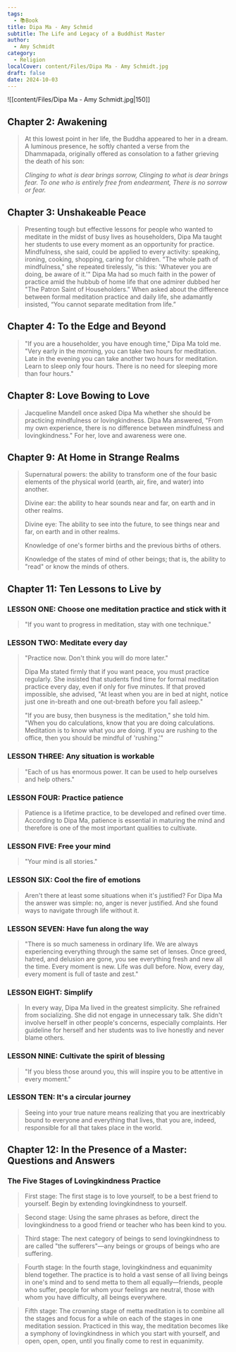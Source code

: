 ```yaml
---
tags:
  - 📚Book
title: Dipa Ma - Amy Schmid
subtitle: The Life and Legacy of a Buddhist Master
author:
  - Amy Schmidt
category:
  - Religion
localCover: content/Files/Dipa Ma - Amy Schmidt.jpg
draft: false
date: 2024-10-03
---
```

![[content/Files/Dipa Ma - Amy Schmidt.jpg|150]]
## Chapter 2: Awakening

> At this lowest point in her life, the Buddha appeared to her in a dream. A luminous presence, he softly chanted a verse from the Dhammapada, originally offered as consolation to a father grieving the death of his son:
> 
> *Clinging to what is dear brings sorrow,*
> *Clinging to what is dear brings fear.* 
> *To one who is entirely free from endearment,* 
> *There is no sorrow or fear.*

## Chapter 3: Unshakeable Peace

> Presenting tough but effective lessons for people who wanted to meditate in the midst of busy lives as householders, Dipa Ma taught her students to use every moment as an opportunity for practice. Mindfulness, she said, could be applied to every activity: speaking, ironing, cooking, shopping, caring for children. "The whole path of mindfulness," she repeated tirelessly, "is this: 'Whatever you are doing, be aware of it.'" Dipa Ma had so much faith in the power of practice amid the hubbub of home life that one admirer dubbed her "The Patron Saint of Householders." When asked about the difference between formal meditation practice and daily life, she adamantly insisted, “You cannot separate meditation from life.”

## Chapter 4: To the Edge and Beyond

> "If you are a householder, you have enough time," Dipa Ma told me. "Very early in the morning, you can take two hours for meditation. Late in the evening you can take another two hours for meditation. Learn to sleep only four hours. There is no need for sleeping more than four hours."

## Chapter 8: Love Bowing to Love

> Jacqueline Mandell once asked Dipa Ma whether she should be practicing mindfulness or lovingkindness. Dipa Ma answered, "From my own experience, there is no difference between mindfulness and lovingkindness." For her, love and awareness were one.

## Chapter 9: At Home in Strange Realms

> Supernatural powers: the ability to transform one of the four basic elements of the physical world (earth, air, fire, and water) into another.
> 
> Divine ear: the ability to hear sounds near and far, on earth and in other realms.
> 
> Divine eye: The ability to see into the future, to see things near and far, on earth and in other realms.
> 
> Knowledge of one's former births and the previous births of others.
> 
> Knowledge of the states of mind of other beings; that is, the ability to "read" or know the minds of others.

## Chapter 11: Ten Lessons to Live by

### LESSON ONE: Choose one meditation practice and stick with it

> "If you want to progress in meditation, stay with one technique."

### LESSON TWO: Meditate every day

> "Practice now. Don't think you will do more later."
> 
> Dipa Ma stated firmly that if you want peace, you must practice regularly. She insisted that students find time for formal meditation practice every day, even if only for five minutes. If that proved impossible, she advised, "At least when you are in bed at night, notice just one in-breath and one out-breath before you fall asleep."
> 
> "If you are busy, then busyness is the meditation," she told him. "When you do calculations, know that you are doing calculations. Meditation is to know what you are doing. If you are rushing to the office, then you should be mindful of 'rushing.'"

### LESSON THREE: Any situation is workable

> "Each of us has enormous power. It can be used to help ourselves and help others."

### LESSON FOUR: Practice patience

> Patience is a lifetime practice, to be developed and refined over time. According to Dipa Ma, patience is essential in maturing the mind and therefore is one of the most important qualities to cultivate.

### LESSON FIVE: Free your mind

> "Your mind is all stories."

### LESSON SIX: Cool the fire of emotions

> Aren't there at least some situations when it's justified? For Dipa Ma the answer was simple: no, anger is never justified. And she found ways to navigate through life without it.

### LESSON SEVEN: Have fun along the way

> "There is so much sameness in ordinary life. We are always experiencing everything through the same set of lenses. Once greed, hatred, and delusion are gone, you see everything fresh and new all the time. Every moment is new. Life was dull before. Now, every day, every moment is full of taste and zest."

### LESSON EIGHT: Simplify

> In every way, Dipa Ma lived in the greatest simplicity. She refrained from socializing. She did not engage in unnecessary talk. She didn't involve herself in other people's concerns, especially complaints. Her guideline for herself and her students was to live honestly and never blame others.

### LESSON NINE: Cultivate the spirit of blessing

> "If you bless those around you, this will inspire you to be attentive in every moment."

### LESSON TEN: It's a circular journey

> Seeing into your true nature means realizing that you are inextricably bound to everyone and everything that lives, that you are, indeed, responsible for all that takes place in the world.
## Chapter 12: In the Presence of a Master: Questions and Answers

### The Five Stages of Lovingkindness Practice

> First stage: The first stage is to love yourself, to be a best friend to yourself. Begin by extending lovingkindness to yourself.

> Second stage: Using the same phrases as before, direct the lovingkindness to a good friend or teacher who has been kind to you.

> Third stage: The next category of beings to send lovingkindness to are called "the sufferers"—any beings or groups of beings who are suffering.

> Fourth stage: In the fourth stage, lovingkindness and equanimity blend together. The practice is to hold a vast sense of all living beings in one's mind and to send metta to them all equally—friends, people who suffer, people for whom your feelings are neutral, those with whom you have difficulty, all beings everywhere.

> Fifth stage: The crowning stage of metta meditation is to combine all the stages and focus for a while on each of the stages in one meditation session. Practiced in this way, the meditation becomes like a symphony of lovingkindness in which you start with yourself, and open, open, open, until you finally come to rest in equanimity.